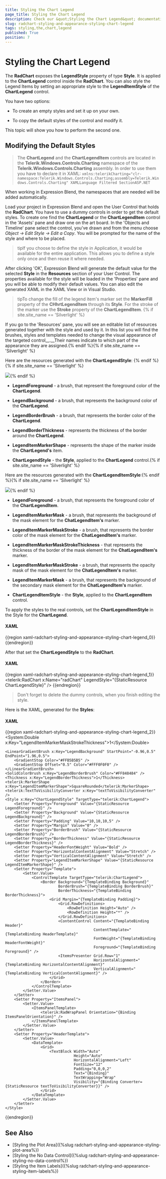 ```yaml
---
title: Styling the Chart Legend
page_title: Styling the Chart Legend
description: Check our &quot;Styling the Chart Legend&quot; documentation article for the RadChart WPF control.
slug: radchart-styling-and-appearance-styling-chart-legend
tags: styling,the,chart,legend
published: True
position: 7
---
```


# Styling the Chart Legend



The __RadChart__ exposes the __LegendStyle__ property of type __Style__. It is applied to the __ChartLegend__ control inside the __RadChart__. You can also style the Legend Items by setting an appropriate style to the __LegendItemStyle__ of the __ChartLegend__ control.

You have two options:

* To create an empty styles and set it up on your own.

* To copy the default styles of the control and modify it.

This topic will show you how to perform the second one.

## Modifying the Default Styles

>The __ChartLegend__ and the __ChartLegendItem__ controls are located in the __Telerik.Windows.Controls.Charting__ namespace of the __Telerik.Windows.Controls.Charting__ assembly. In order to use them you have to declare it in XAML: `xmlns:telerikCharting="clr-namespace:Telerik.Windows.Controls.Charting;assembly=Telerik.Windows.Controls.Charting" XAMLLanguage Filtered SectionASP.NET`

When working in Expression Blend, the namespaces that are needed will be added automatically.

Load your project in Expression Blend and open the User Control that holds the __RadChart__. You have to use a dummy controls in order to get the default styles. To create one find the __ChartLegend__ or the __ChartLegendItem__ control in the 'Assets' pane and draw one on the art board. In the 'Objects and Timeline' pane select the control, you've drawn and from the menu choose *Object -> Edit Style -> Edit a Copy*. You will be prompted for the name of the style and where to be placed.

>tipIf you choose to define the style in Application, it would be available for the entire application. This allows you to define a style only once and then reuse it where needed.

After clicking 'OK', Expression Blend will generate the default value for the selected __Style__ in the __Resources__ section of your User Control. The properties available for the style will be loaded in the 'Properties' pane and you will be able to modify their default values. You can also edit the generated XAML in the XAML View or in Visual Studio.

>tipTo change the fill of the legend item's marker set the __MarkerFill__ property of the __CHhrtLegendItem__ through its __Style__. For the stroke of the marker use the __Stroke__ property of the __ChartLegendItem__. {% if site.site_name == 'Silverlight' %}

If you go to the 'Resources' pane, you will see an editable list of resources generated together with the style and used by it. In this list you will find the brushes, styles and templates needed to change the visual appearance of the targeted control__.__Their names indicate to which part of the appearance they are assigned.{% endif %}{% if site.site_name == 'Silverlight' %}

Here are the resources generated with the __ChartLegendStyle__: {% endif %}{% if site.site_name == 'Silverlight' %}

![](images/RadChart_Styles_and_Templates_Styling_ChartLegend_01.png){% endif %}


* __LegendForeground__ - a brush, that represent the foreground color of the __ChartLegend__.

* __LegendBackground__ - a brush, that represents the background color of the __ChartLegend__.

* __LegendBorderBrush__ - a brush, that represents the border color of the __ChartLegend__.

* __LegendBorderThickness__ - represents the thickness of the border around the __ChartLegend__.

* __LegendItemMarkerShape__ - represents the shape of the marker inside the __ChartLegend's__ item.

* __ChartLegendStyle__ - the __Style__, applied to the __ChartLegend__ control.{% if site.site_name == 'Silverlight' %}

Here are the resources generated with the __ChartLegendItemStyle__:{% endif %}{% if site.site_name == 'Silverlight' %}

![](images/RadChart_Styles_and_Templates_Styling_ChartLegend_02.png){% endif %}

* __LegendForeground__ - a brush, that represents the foreground color of the __ChartLegendItem__.

* __LegendItemMarkerMask__ - a brush, that represents the background of the mask element for the __ChatLegendItem's__ marker.

* __LegendItemMarkerMaskStroke__ - a brush, that represents the border color of the mask element for the __ChatLegendItem's__ marker.

* __LegendItemMarkerMaskStrokeThickness__ - that represents the thickness of the border of the mask element for the __ChatLegendItem's__ marker.

* __LegendItemMarkerMaskStroke__ - a brush, that represents the opacity mask of the mask element for the __ChatLegendItem's__ marker.

* __LegendItemMarkerMask__ - a brush, that represents the background of the secondary mask element for the __ChatLegendItem's__ marker.

* __ChartLegendItemStyle__ - the __Style__, applied to the __ChartLegendItem__ control.

To apply the styles to the real controls, set the __ChartLegendItemStyle__ in the Style for the __ChartLegend__.

#### __XAML__

{{region xaml-radchart-styling-and-appearance-styling-chart-legend_0}}
	<Style x:Key="ChartLegendStyle" TargetType="telerik:ChartLegend">
	    <!--  ...  -->
	    <Setter Property="LegendItemStyle" Value="{StaticResource ChartLegendItemStyle}" />
	    <!--  ...  -->
	</Style>
{{endregion}}



After that set the __ChartLegendStyle__ to the __RadChart__.

#### __XAML__

{{region xaml-radchart-styling-and-appearance-styling-chart-legend_1}}
	<telerik:RadChart x:Name="radChart" LegendStyle="{StaticResource ChartLegendStyle}" />
{{endregion}}



>Don't forget to delete the dummy controls, when you finish editing the style.

Here is the XAML, generated for the __Styles__:

#### __XAML__

{{region xaml-radchart-styling-and-appearance-styling-chart-legend_2}}
	<SolidColorBrush x:Key="LegendForeground" Color="#FF000000" />
	<LinearGradientBrush x:Key="LegendItemMarkerMask" StartPoint="0.5,0" EndPoint="0.5,1">
	    <GradientStop Offset="0.009" Color="#D8FFFFFF" />
	    <GradientStop Offset="1" Color="#66FFFFFF" />
	    <GradientStop Offset="0.43" Color="Transparent" />
	    <GradientStop Offset="0.42" Color="#7FFFFFFF" />
	</LinearGradientBrush>
	<SolidColorBrush x:Key="LegendItemMarkerMaskOpacityMask" Color="#FF000000" />
	<SolidColorBrush x:Key="LegendItemMarkerMaskStroke" Color="White" />
	<System:Double x:Key="LegendItemMarkerMaskStrokeThickness">1</System:Double>
	<SolidColorBrush x:Key="LegendItemMarkerMask2" Color="Transparent" />
	<Style x:Key="ChartLegendItemStyle" TargetType="telerik:ChartLegendItem">
	    <Setter Property="Foreground" Value="{StaticResource LegendForeground}" />
	    <Setter Property="Padding" Value="5,0,5,0" />
	    <Setter Property="Margin" Value="0,3,0,2" />
	    <Setter Property="Template">
	        <Setter.Value>
	            <ControlTemplate TargetType="telerik:ChartLegendItem">
	                <Grid x:Name="PART_MainContainer"
	                      HorizontalAlignment="Stretch"
	                      VerticalAlignment="Top"
	                      Background="{TemplateBinding Background}">
	                    <Grid.ColumnDefinitions>
	                        <ColumnDefinition Width="Auto" />
	                        <ColumnDefinition />
	                    </Grid.ColumnDefinitions>
	                    <Path x:Name="PART_LegendItemMarker"
	                          Width="16"
	                          Height="16"
	                          Margin="{TemplateBinding Margin}"
	                          Stretch="Fill"
	                          StrokeThickness="{TemplateBinding MarkerStrokeThickness}"
	                          Style="{TemplateBinding ItemStyle}">
	                        <Path.Data>
	                            <PathGeometry x:Name="PART_ItemMarkerGeometry" />
	                        </Path.Data>
	                    </Path>
	                    <Path x:Name="PART_SelectedState"
	                          Width="14"
	                          Height="14"
	                          Margin="{TemplateBinding Margin}"
	                          Fill="{StaticResource LegendItemMarkerMask}"
	                          OpacityMask="{StaticResource LegendItemMarkerMaskOpacityMask}"
	                          Stretch="Fill"
	                          Stroke="{StaticResource LegendItemMarkerMaskStroke}"
	                          StrokeThickness="{StaticResource LegendItemMarkerMaskStrokeThickness}">
	                        <Path.Data>
	                            <PathGeometry x:Name="PART_ItemMarkerMaskGeometry" />
	                        </Path.Data>
	                    </Path>
	                    <Path Width="14"
	                          Height="14"
	                          Margin="{TemplateBinding Margin}"
	                          Fill="{StaticResource LegendItemMarkerMask2}"
	                          Stretch="Fill">
	                        <Path.Data>
	                            <PathGeometry x:Name="PART_ItemMarkerMaskGeometry2" />
	                        </Path.Data>
	                    </Path>
	                    <TextBlock x:Name="PART_TextBlock"
	                               Grid.Column="1"
	                               Margin="{TemplateBinding Margin}"
	                               Foreground="{TemplateBinding Foreground}"
	                               Padding="{TemplateBinding Padding}"
	                               Text="{TemplateBinding Label}" />
	                    <VisualStateManager.VisualStateGroups>
	                        <VisualStateGroup x:Name="HoverStates">
	                            <VisualState x:Name="Normal">
	                                <Storyboard>
	                                    <DoubleAnimation Duration="0.00:00:00.15"
	                                                     Storyboard.TargetName="PART_MainContainer"
	                                                     Storyboard.TargetProperty="Opacity"
	                                                     To="1.0" />
	                                </Storyboard>
	                            </VisualState>
	                            <VisualState x:Name="Hovered">
	                                <Storyboard>
	                                    <DoubleAnimation Duration="0.00:00:00.15"
	                                                     Storyboard.TargetName="PART_MainContainer"
	                                                     Storyboard.TargetProperty="Opacity"
	                                                     To="1.0" />
	                                </Storyboard>
	                            </VisualState>
	                            <VisualState x:Name="Hidden">
	                                <Storyboard>
	                                    <DoubleAnimation Duration="0.00:00:00.15"
	                                                     Storyboard.TargetName="PART_MainContainer"
	                                                     Storyboard.TargetProperty="Opacity"
	                                                     To="0.15" />
	                                </Storyboard>
	                            </VisualState>
	                        </VisualStateGroup>
	                        <VisualStateGroup x:Name="SelectionStates">
	                            <VisualState x:Name="Unselected" />
	                            <VisualState x:Name="Selected">
	                                <Storyboard>
	                                    <ObjectAnimationUsingKeyFrames Duration="0.00:00:00.05"
	                                                                   Storyboard.TargetName="PART_LegendItemMarker"
	                                                                   Storyboard.TargetProperty="Stroke">
	                                        <DiscreteObjectKeyFrame KeyTime="0.00:00:00.0">
	                                            <DiscreteObjectKeyFrame.Value>
	                                                <SolidColorBrush Color="#B2000000" />
	                                            </DiscreteObjectKeyFrame.Value>
	                                        </DiscreteObjectKeyFrame>
	                                    </ObjectAnimationUsingKeyFrames>
	                                    <ObjectAnimationUsingKeyFrames Duration="0.00:00:00.05"
	                                                                   Storyboard.TargetName="PART_LegendItemMarker"
	                                                                   Storyboard.TargetProperty="StrokeThickness">
	                                        <DiscreteObjectKeyFrame KeyTime="0.00:00:00.0">
	                                            <DiscreteObjectKeyFrame.Value>
	                                                <System:Double>2</System:Double>
	                                            </DiscreteObjectKeyFrame.Value>
	                                        </DiscreteObjectKeyFrame>
	                                    </ObjectAnimationUsingKeyFrames>
	                                    <ObjectAnimationUsingKeyFrames Duration="0.00:00:00.05"
	                                                                   Storyboard.TargetName="PART_SelectedState"
	                                                                   Storyboard.TargetProperty="StrokeThickness">
	                                        <DiscreteObjectKeyFrame KeyTime="0.00:00:00.0">
	                                            <DiscreteObjectKeyFrame.Value>
	                                                <System:Double>0</System:Double>
	                                            </DiscreteObjectKeyFrame.Value>
	                                        </DiscreteObjectKeyFrame>
	                                    </ObjectAnimationUsingKeyFrames>
	                                </Storyboard>
	                            </VisualState>
	                        </VisualStateGroup>
	                    </VisualStateManager.VisualStateGroups>
	                </Grid>
	            </ControlTemplate>
	        </Setter.Value>
	    </Setter>
	</Style>
	
	<LinearGradientBrush x:Key="LegendBackground" StartPoint="-0.96,0.5" EndPoint="1.96,0.5">
	    <GradientStop Color="#FFB5B5B5" />
	    <GradientStop Offset="0.5" Color="#FFF0F0F0" />
	</LinearGradientBrush>
	<SolidColorBrush x:Key="LegendBorderBrush" Color="#FF848484" />
	<Thickness x:Key="LegendBorderThickness">1</Thickness>
	<telerik:MarkerShape x:Key="LegendItemMarkerShape">SquareRounded</telerik:MarkerShape>
	<telerik:TextToVisibilityConverter x:Key="textToVisibilityConverter" />
	<Style x:Key="ChartLegendStyle" TargetType="telerik:ChartLegend">
	    <Setter Property="Foreground" Value="{StaticResource LegendForeground}" />
	    <Setter Property="Background" Value="{StaticResource LegendBackground}" />
	    <Setter Property="Padding" Value="10,10,10,5" />
	    <Setter Property="Margin" Value="0" />
	    <Setter Property="BorderBrush" Value="{StaticResource LegendBorderBrush}" />
	    <Setter Property="BorderThickness" Value="{StaticResource LegendBorderThickness}" />
	    <Setter Property="HeaderFontWeight" Value="Bold" />
	    <Setter Property="HorizontalContentAlignment" Value="Stretch" />
	    <Setter Property="VerticalContentAlignment" Value="Stretch" />
	    <Setter Property="LegendItemMarkerShape" Value="{StaticResource LegendItemMarkerShape}" />
	    <Setter Property="Template">
	        <Setter.Value>
	            <ControlTemplate TargetType="telerik:ChartLegend">
	                <Border Background="{TemplateBinding Background}"
	                        BorderBrush="{TemplateBinding BorderBrush}"
	                        BorderThickness="{TemplateBinding BorderThickness}">
	                    <Grid Margin="{TemplateBinding Padding}">
	                        <Grid.RowDefinitions>
	                            <RowDefinition Height="Auto" />
	                            <RowDefinition Height="*" />
	                        </Grid.RowDefinitions>
	                        <ContentControl Content="{TemplateBinding Header}"
	                                        ContentTemplate="{TemplateBinding HeaderTemplate}"
	                                        FontWeight="{TemplateBinding HeaderFontWeight}"
	                                        Foreground="{TemplateBinding Foreground}" />
	                        <ItemsPresenter Grid.Row="1"
	                                        HorizontalAlignment="{TemplateBinding HorizontalContentAlignment}"
	                                        VerticalAlignment="{TemplateBinding VerticalContentAlignment}" />
	                    </Grid>
	                </Border>
	            </ControlTemplate>
	        </Setter.Value>
	    </Setter>
	    <Setter Property="ItemsPanel">
	        <Setter.Value>
	            <ItemsPanelTemplate>
	                <telerik:RadWrapPanel Orientation="{Binding ItemsPanelOrientation}" />
	            </ItemsPanelTemplate>
	        </Setter.Value>
	    </Setter>
	    <Setter Property="HeaderTemplate">
	        <Setter.Value>
	            <DataTemplate>
	                <Grid>
	                    <TextBlock Width="Auto"
	                               Height="Auto"
	                               HorizontalAlignment="Left"
	                               FontSize="12"
	                               Padding="0,0,0,2"
	                               Text="{Binding}"
	                               TextWrapping="Wrap"
	                               Visibility="{Binding Converter={StaticResource textToVisibilityConverter}}" />
	                </Grid>
	            </DataTemplate>
	        </Setter.Value>
	    </Setter>
	</Style>
{{endregion}}



## See Also

 * [Styling the Plot Area]({%slug radchart-styling-and-appearance-styling-plot-area%})
 * [Styling the No Data Control]({%slug radchart-styling-and-appearance-styling-no-data-control%})
 * [Styling the Item Labels]({%slug radchart-styling-and-appearance-styling-item-labels%})
